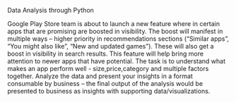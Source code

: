 Data Analysis through Python 



Google Play Store team is about to launch a new feature where in certain apps that are
promising are boosted in visibility. The boost will manifest in multiple ways – higher priority in
recommendations sections (“Similar apps”, “You might also like”, “New and updated games”).
These will also get a boost in visibility in search results. This feature will help bring more
attention to newer apps that have potential.
The task is to understand what makes an app perform well - size,price,category and multiple
factors together. Analyze the data and present your insights in a format consumable by
business – the final output of the analysis would be presented to business as insights with
supporting data/visualizations.

